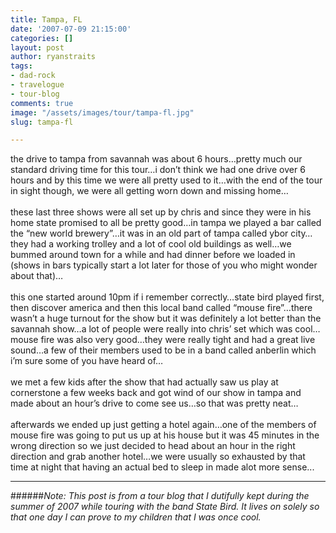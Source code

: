 ```yaml
---
title: Tampa, FL
date: '2007-07-09 21:15:00'
categories: []
layout: post
author: ryanstraits
tags:
- dad-rock
- travelogue
- tour-blog
comments: true
image: "/assets/images/tour/tampa-fl.jpg"
slug: tampa-fl

---
```

<!-- break -->

the drive to tampa from savannah was about 6 hours…pretty much our standard driving time for this tour…i don’t think we had one drive over 6 hours and by this time we were all pretty used to it…with the end of the tour in sight though, we were all getting worn down and missing home…<br /><br />these last three shows were all set up by chris and since they were in his home state promised to all be pretty good…in tampa we played a bar called the “new world brewery”…it was in an old part of tampa called ybor city…they had a working trolley and a lot of cool old buildings as well…we bummed around town for a while and had dinner before we loaded in (shows in bars typically start a lot later for those of you who might wonder about that)…<br /><br />this one started around 10pm if i remember correctly…state bird played first, then discover america and then this local band called “mouse fire”…there wasn’t a huge turnout for the show but it was definitely a lot better than the savannah show…a lot of people were really into chris’ set which was cool…mouse fire was also very good…they were really tight and had a great live sound…a few of their members used to be in a band called anberlin which i’m sure some of you have heard of…<br /><br />we met a few kids after the show that had actually saw us play at cornerstone a few weeks back and got wind of our show in tampa and made about an hour’s drive to come see us…so that was pretty neat…<br /><br />afterwards we ended up just getting a hotel again…one of the members of mouse fire was going to put us up at his house but it was 45 minutes in the wrong direction so we just decided to head about an hour in the right direction and grab another hotel…we were usually so exhausted by that time at night that having an actual bed to sleep in made alot more sense...

---

######*Note: This post is from a tour blog that I dutifully kept during the summer of 2007 while touring with the band State Bird. It lives on solely so that one day I can prove to my children that I was once cool.*
